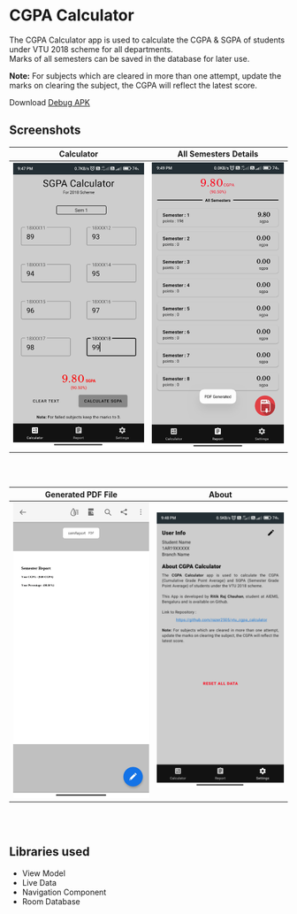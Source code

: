 # CGPA Calculator

The CGPA Calculator app is used to calculate the CGPA & SGPA of students under VTU 2018 scheme for all departments.  
Marks of all semesters can be saved in the database for later use.  
  
**Note:** For subjects which are cleared in more than one attempt, update the marks on clearing the subject, the CGPA will reflect the latest score.
  
Download [Debug APK](https://github.com/razer2505/vtu_cgpa_calculator/blob/master/apk/app-debug.apk)


## Screenshots
Calculator             |  All Semesters Details
:-------------------------:|:-------------------------:
![](https://github.com/razer2505/vtu_cgpa_calculator/blob/master/screenshots/sgpa_calculator.png)  |  ![](https://github.com/razer2505/vtu_cgpa_calculator/blob/master/screenshots/all_semesters.png)

<br/>
<br/>

Generated PDF File          |  About 
:-------------------------:|:-------------------------:
![](https://github.com/razer2505/vtu_cgpa_calculator/blob/master/screenshots/pdfgenerated.png)  |  ![](https://github.com/razer2505/vtu_cgpa_calculator/blob/master/screenshots/about.png)
<br/>
<br/>


## Libraries used
- View Model
- Live Data
- Navigation Component
- Room Database

